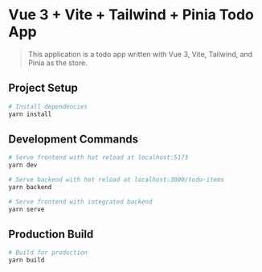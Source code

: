 <!-- # Vue 3 + Vite + Tailwind + Pinia

> This application is todo app written with vue3 and vite and tailwind and pinia as store

## Serve And Build Setup

```bash
# install dependencies
yarn install

# serve frontend with hot reload at localhost:5173
yarn dev

# serve backend with hot reload at localhost:3000/todo-items
yarn backend

# serve frontend with backend
yarn serve

# build for production
yarn build

``` -->

# Vue 3 + Vite + Tailwind + Pinia Todo App

> This application is a todo app written with Vue 3, Vite, Tailwind, and Pinia as the store.

## Project Setup

```bash
# Install dependencies
yarn install
```

## Development Commands

```bash
# Serve frontend with hot reload at localhost:5173
yarn dev

# Serve backend with hot reload at localhost:3000/todo-items
yarn backend

# Serve frontend with integrated backend
yarn serve
```

## Production Build

```bash
# Build for production
yarn build
```
